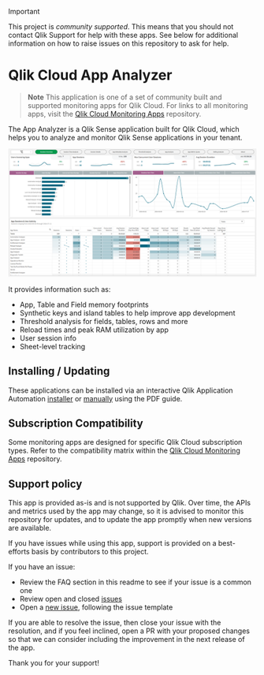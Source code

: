 > [!IMPORTANT]
> This project is _community supported_. This means that you should not contact
> Qlik Support for help with these apps. See below for additional information
> on how to raise issues on this repository to ask for help.

# Qlik Cloud App Analyzer

> **Note**
> This application is one of a set of community built and supported monitoring apps for Qlik Cloud.
> For links to all monitoring apps, visit the [Qlik Cloud Monitoring Apps](https://github.com/qlik-oss/qlik-cloud-monitoring-apps) repository.

The App Analyzer is a Qlik Sense application built for Qlik Cloud, which helps
you to analyze and monitor Qlik Sense applications in your tenant.

![Sheets in the App Analyzer](/images/Sessions_Overview.png)

It provides information such as:

* App, Table and Field memory footprints
* Synthetic keys and island tables to help improve app development
* Threshold analysis for fields, tables, rows and more
* Reload times and peak RAM utilization by app
* User session info
* Sheet-level tracking

## Installing / Updating

These applications can be installed via an interactive Qlik Application Automation [installer](https://community.qlik.com/t5/Official-Support-Articles/Qlik-Cloud-Monitoring-Apps-Workflow-Guide/ta-p/2134140) or [manually](/../../releases) using the PDF guide.

## Subscription Compatibility

Some monitoring apps are designed for specific Qlik Cloud subscription types. Refer to the compatibility matrix within the [Qlik Cloud Monitoring Apps](https://github.com/qlik-oss/qlik-cloud-monitoring-apps?tab=readme-ov-file#applications) repository.

## Support policy

This app is provided as-is and is not supported by Qlik. Over time, the APIs and
metrics used by the app may change, so it is advised to monitor this repository
for updates, and to update the app promptly when new versions are available.

If you have issues while using this app, support is provided on a best-efforts
basis by contributors to this project.

If you have an issue:

* Review the FAQ section in this readme to see if your issue is a common one
* Review open and closed [issues](/../../issues)
* Open a [new issue](/../../issues/new), following the issue template

If you are able to resolve the issue, then close your issue with the resolution,
and if you feel inclined, open a PR with your proposed changes so that we can
consider including the improvement in the next release of the app.

Thank you for your support!
